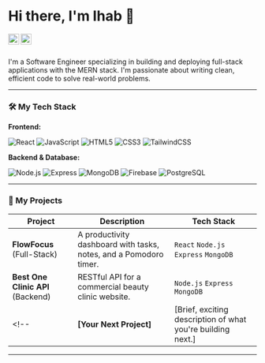 # Hi there, I'm Ihab 👋

<a href="https://www.linkedin.com/in/ihab-adham/">
  <img align="left" alt="Ihab's LinkedIn" width="22px" src="https://cdn.jsdelivr.net/npm/simple-icons@v3/icons/linkedin.svg" />
</a>
<a href="mailto:ihabadham4@gmail.com">
  <img align="left" alt="Ihab's Email" width="22px" src="https://cdn.jsdelivr.net/npm/simple-icons@v3/icons/gmail.svg" />
</a>

<br />
<br />

I'm a Software Engineer specializing in building and deploying full-stack applications with the MERN stack. I'm passionate about writing clean, efficient code to solve real-world problems.

---

### 🛠️ My Tech Stack

**Frontend:**
<p>
  <img alt="React" src="https://img.shields.io/badge/-React-61DAFB?style=for-the-badge&logo=react&logoColor=white" />
  <img alt="JavaScript" src="https://img.shields.io/badge/-JavaScript-F7DF1E?style=for-the-badge&logo=javascript&logoColor=black" />
  <img alt="HTML5" src="https://img.shields.io/badge/-HTML5-E34F26?style=for-the-badge&logo=html5&logoColor=white" />
  <img alt="CSS3" src="https://img.shields.io/badge/-CSS3-1572B6?style=for-the-badge&logo=css3&logoColor=white" />
  <img alt="TailwindCSS" src="https://img.shields.io/badge/-Tailwind_CSS-38B2AC?style=for-the-badge&logo=tailwind-css&logoColor=white" />
</p>

**Backend & Database:**
<p>
  <img alt="Node.js" src="https://img.shields.io/badge/-Node.js-339933?style=for-the-badge&logo=node.js&logoColor=white" />
  <img alt="Express" src="https://img.shields.io/badge/-Express-000000?style=for-the-badge&logo=express&logoColor=white" />
  <img alt="MongoDB" src="https://img.shields.io/badge/-MongoDB-47A248?style=for-the-badge&logo=mongodb&logoColor=white" />
  <img alt="Firebase" src="https://img.shields.io/badge/-Firebase-FFCA28?style=for-the-badge&logo=firebase&logoColor=black" />
  <img alt="PostgreSQL" src="https://img.shields.io/badge/-PostgreSQL-4169E1?style=for-the-badge&logo=postgresql&logoColor=white" />
</p>

---

### 🚀 My Projects

| Project                                     | Description                                                              | Tech Stack                               |
| ------------------------------------------- | ------------------------------------------------------------------------ | ---------------------------------------- |
| **FlowFocus** (Full-Stack)                  | A productivity dashboard with tasks, notes, and a Pomodoro timer.        | `React` `Node.js` `Express` `MongoDB`    |
| **Best One Clinic API** (Backend)           | RESTful API for a commercial beauty clinic website.                      | `Node.js` `Express` `MongoDB`            |
<!-- | **[Your Next Project]**                     | [Brief, exciting description of what you're building next.]              | `[Tech]` `[Tech]`                        | -->

---

<!-- Optional: Add some fun stats -->
<!-- ![Ihab's GitHub stats](https://github-readme-stats.vercel.app/api?username=ihabadham&show_icons=true&theme=dark) -->
